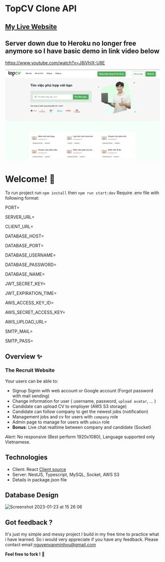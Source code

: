 # TopCV Clone API

## [My Live Website](https://topcv-clone.netlify.app) 

## Server down due to Heroku no longer free anymore so I have basic demo in link video below
https://www.youtube.com/watch?v=J8iVhIX-U8E

![Design preview](preview.png)

# Welcome! 👋

To run project run `npm install` then `npm run start:dev`
Require .env file with following format:

PORT=

SERVER_URL=

CLIENT_URL=

DATABASE_HOST=

DATABASE_PORT=

DATABASE_USERNAME=

DATABASE_PASSWORD=

DATABASE_NAME=

JWT_SECRET_KEY=

JWT_EXPIRATION_TIME=

AWS_ACCESS_KEY_ID=

AWS_SECRET_ACCESS_KEY=

AWS_UPLOAD_URL=

SMTP_MAIL=

SMTP_PASS=

## Overview ✨

### The Recruit Website

Your users can be able to:

- Signup Signin with web account or Google account (Forgot password with mail sending)
- Change information for user ( username, password, `upload avatar`, ... )
- Candidate can upload CV to employer (AWS S3 storage)
- Candidate can follow company to get the newest jobs (notification) 
- Management jobs and cv for users with `company` role
- Admin page to manage for users with `admin` role
- **Bonus**: Live chat realtime between company and candidate (Socket)

*Alert:* No responsive (Best perform 1920x1080), Language supported only Vietnamese.

## Technologies

- Client: React [Client source](https://github.com/LPter/topcv-ui)
- Server: NestJS, Typescript, MySQL, Socket, AWS S3
- Details in package.json file

## Database Design
<img width="604" alt="Screenshot 2023-01-23 at 15 26 06" src="https://user-images.githubusercontent.com/75425978/213994667-8a96454b-6f0a-406e-ae91-373291dfed75.png">

## Got feedback ?

It's just my simple and messy project I build in my free time to practice what i have learned.
So i would very appreciate if you have any feedback.
Please contact email nguyenvanminhvu@gmail.com

**Feel free to fork !**  🚀
